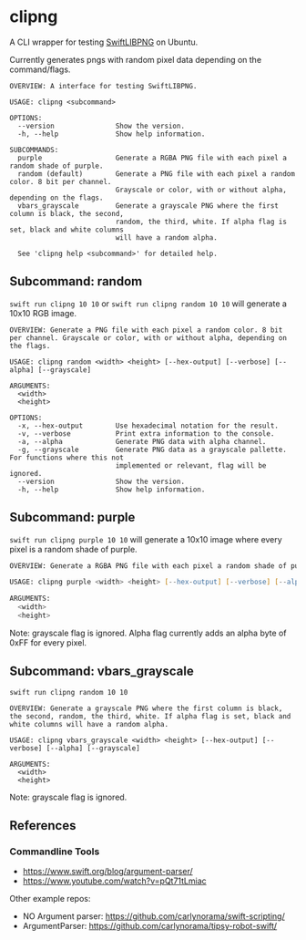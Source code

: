 # clipng

A CLI wrapper for testing [SwiftLIBPNG](https://github.com/carlynorama/SwiftLIBPNG) on Ubuntu.

Currently generates pngs with random pixel data depending on the command/flags.

```
OVERVIEW: A interface for testing SwiftLIBPNG.

USAGE: clipng <subcommand>

OPTIONS:
  --version               Show the version.
  -h, --help              Show help information.

SUBCOMMANDS:
  purple                  Generate a RGBA PNG file with each pixel a random shade of purple.
  random (default)        Generate a PNG file with each pixel a random color. 8 bit per channel.
                          Grayscale or color, with or without alpha, depending on the flags.
  vbars_grayscale         Generate a grayscale PNG where the first column is black, the second,
                          random, the third, white. If alpha flag is set, black and white columns
                          will have a random alpha.

  See 'clipng help <subcommand>' for detailed help.
```

## Subcommand: random

`swift run clipng 10 10` or `swift run clipng random 10 10` will generate a 10x10 RGB image. 

```
OVERVIEW: Generate a PNG file with each pixel a random color. 8 bit per channel. Grayscale or color, with or without alpha, depending on the flags.

USAGE: clipng random <width> <height> [--hex-output] [--verbose] [--alpha] [--grayscale]

ARGUMENTS:
  <width>
  <height>

OPTIONS:
  -x, --hex-output        Use hexadecimal notation for the result.
  -v, --verbose           Print extra information to the console.
  -a, --alpha             Generate PNG data with alpha channel.
  -g, --grayscale         Generate PNG data as a grayscale pallette. For functions where this not
                          implemented or relevant, flag will be ignored.
  --version               Show the version.
  -h, --help              Show help information.
```

## Subcommand: purple 

`swift run clipng purple 10 10` will generate a 10x10 image where every pixel is a random shade of purple. 

```zsh
OVERVIEW: Generate a RGBA PNG file with each pixel a random shade of purple.

USAGE: clipng purple <width> <height> [--hex-output] [--verbose] [--alpha] [--grayscale]

ARGUMENTS:
  <width>
  <height>
```

Note: grayscale flag is ignored. Alpha flag currently adds an alpha byte of 0xFF for every pixel. 

## Subcommand: vbars_grayscale

`swift run clipng random 10 10` 

```
OVERVIEW: Generate a grayscale PNG where the first column is black, the second, random, the third, white. If alpha flag is set, black and white columns will have a random alpha.

USAGE: clipng vbars_grayscale <width> <height> [--hex-output] [--verbose] [--alpha] [--grayscale]

ARGUMENTS:
  <width>
  <height>
```

Note: grayscale flag is ignored. 


## References

### Commandline Tools

- https://www.swift.org/blog/argument-parser/
- https://www.youtube.com/watch?v=pQt71tLmiac

Other example repos: 
- NO Argument parser: https://github.com/carlynorama/swift-scripting/
- ArgumentParser: https://github.com/carlynorama/tipsy-robot-swift/
